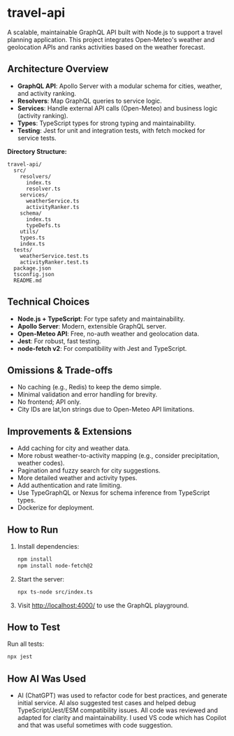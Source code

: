 # travel-api

A scalable, maintainable GraphQL API built with Node.js to support a travel planning application. This project integrates Open-Meteo's weather and geolocation APIs and ranks activities based on the weather forecast.

## Architecture Overview

- **GraphQL API**: Apollo Server with a modular schema for cities, weather, and activity ranking.
- **Resolvers**: Map GraphQL queries to service logic.
- **Services**: Handle external API calls (Open-Meteo) and business logic (activity ranking).
- **Types**: TypeScript types for strong typing and maintainability.
- **Testing**: Jest for unit and integration tests, with fetch mocked for service tests.

**Directory Structure:**
```
travel-api/
  src/
    resolvers/
      index.ts
      resolver.ts
    services/
      weatherService.ts
      activityRanker.ts
    schema/
      index.ts
      typeDefs.ts
    utils/
    types.ts
    index.ts
  tests/
    weatherService.test.ts
    activityRanker.test.ts
  package.json
  tsconfig.json
  README.md
```

## Technical Choices
- **Node.js + TypeScript**: For type safety and maintainability.
- **Apollo Server**: Modern, extensible GraphQL server.
- **Open-Meteo API**: Free, no-auth weather and geolocation data.
- **Jest**: For robust, fast testing.
- **node-fetch v2**: For compatibility with Jest and TypeScript.

## Omissions & Trade-offs
- No caching (e.g., Redis) to keep the demo simple.
- Minimal validation and error handling for brevity.
- No frontend; API only.
- City IDs are lat,lon strings due to Open-Meteo API limitations.

## Improvements & Extensions
- Add caching for city and weather data.
- More robust weather-to-activity mapping (e.g., consider precipitation, weather codes).
- Pagination and fuzzy search for city suggestions.
- More detailed weather and activity types.
- Add authentication and rate limiting.
- Use TypeGraphQL or Nexus for schema inference from TypeScript types.
- Dockerize for deployment.

## How to Run
1. Install dependencies:
   ```sh
   npm install
   npm install node-fetch@2
   ```
2. Start the server:
   ```sh
   npx ts-node src/index.ts
   ```
3. Visit [http://localhost:4000/](http://localhost:4000/) to use the GraphQL playground.

## How to Test
Run all tests:
```sh
npx jest
```

## How AI Was Used
- AI (ChatGPT) was used to refactor code for best practices, and generate initial service. AI also suggested test cases and helped debug TypeScript/Jest/ESM compatibility issues. All code was reviewed and adapted for clarity and maintainability. I used VS code which has Copilot and that was useful sometimes with code suggestion.